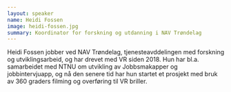 ```yaml
---
layout: speaker
name: Heidi Fossen
image: heidi-fossen.jpg
summary: Koordinator for forskning og utdanning i NAV Trøndelag
---
```

Heidi Fossen jobber ved NAV Trøndelag, tjenesteavddelingen med forskning og utviklingsarbeid, og har drevet med VR siden 2018. Hun har bl.a. samarbeidet med NTNU om utvikling av Jobbsmakapper og jobbintervjuapp, og nå den senere tid har hun startet et prosjekt med bruk av 360 graders filming og overføring til VR briller.
